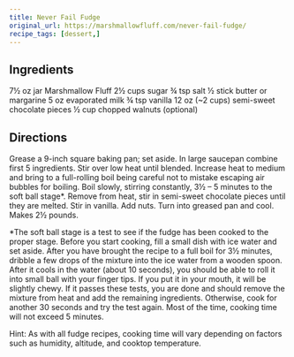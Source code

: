 ```yaml
---
title: Never Fail Fudge
original_url: https://marshmallowfluff.com/never-fail-fudge/
recipe_tags: [dessert,]
---
```


## Ingredients

7½ oz jar Marshmallow Fluff
2½ cups sugar
¾ tsp salt
½ stick butter or margarine
5 oz evaporated milk
¾ tsp vanilla
12 oz (~2 cups) semi-sweet chocolate pieces
½ cup chopped walnuts (optional)

## Directions

Grease a 9-inch square baking pan; set aside. In large saucepan combine first 5 ingredients. Stir over low heat until blended. Increase heat to medium and bring to a full-rolling boil being careful not to mistake escaping air bubbles for boiling. Boil slowly, stirring constantly, 3½ – 5 minutes to the soft ball stage*. Remove from heat, stir in semi-sweet chocolate pieces until they are melted.  Stir in vanilla. Add nuts. Turn into greased pan and cool. Makes 2½ pounds.

*The soft ball stage is a test to see if the fudge has been cooked to the proper stage. Before you start cooking, fill a small dish with ice water and set aside. After you have brought the recipe to a full boil for 3½ minutes, dribble a few drops of the mixture into the ice water from a wooden spoon. After it cools in the water (about 10 seconds), you should be able to roll it into small ball with your finger tips. If you put it in your mouth, it will be slightly chewy. If it passes these tests, you are done and should remove the mixture from heat and add the remaining ingredients. Otherwise, cook for another 30 seconds and try the test again. Most of the time, cooking time will not exceed 5 minutes.

Hint: As with all fudge recipes, cooking time will vary depending on factors such as humidity, altitude, and cooktop temperature.